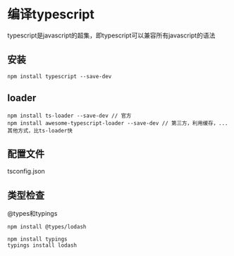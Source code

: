 # 编译typescript

typescript是javascript的超集，即typescript可以兼容所有javascript的语法

## 安装

```
npm install typescript --save-dev
```

## loader

```
npm install ts-loader --save-dev // 官方
npm install awesome-typescript-loader --save-dev // 第三方，利用缓存，...其他方式，比ts-loader快
```

## 配置文件

tsconfig.json

## 类型检查

@types和typings

```
npm install @types/lodash

npm install typings
typings install lodash
```
